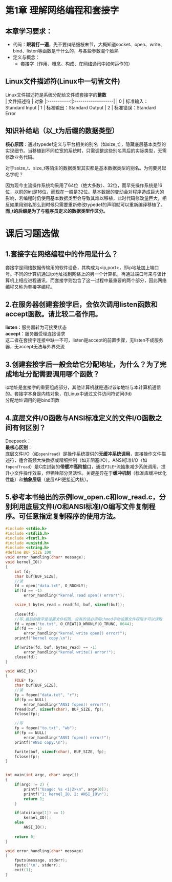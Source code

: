# 第1章 理解网络编程和套接字

## 本章学习要求：
- 代码：**跟着打一遍**，先不要纠结细枝末节，大概知道socket、open、write、bind、listen等函数是干什么的，与各些参数混个脸熟
- 定义与概念：
  - 套接字（作用、概念、构成、在网络通讯中如何运作的）

## Linux文件描述符(Linux中一切皆文件)

Linux文件描述符是系统分配给文件或套接字的**整数**<br>
| 文件描述符  | 对象
|:-----------:|:-------------------|
|     0       | 标准输入：Standard Input
|     1       | 标准输出：Standard Output
|     2       | 标准错误：Standard Error

## 知识补给站（以_t为后缀的数据类型）
**核心原因**：通过typedef定义与平台相关的别名（如size_t），隐藏底层基本类型的实现细节。当移植到不同位宽的系统时，只需调整这些别名背后的实际类型，无需修改业务代码。<br>

对于ssize_t、size_t等陌生的数据类型其实都是基本数据类型的别名。为何要另起名字呢？<br>

因为现今主流操作系统均采用了64位（绝大多数）、32位，而早先操作系统是16位，以前的int是16位，而现在一般是32位。基本数据的变动会对程序造成巨大的影响，若编程时仍使用基本数据类型会导致其难以移植，此时代码修改量巨大，相反如果用别名那么到时候只需要重新修改typedef的声明就可以重新编译移植了。**而_t的后缀是为了与程序员定义的数据类型作区分。**

# 课后习题选做

## 1.套接字在网络编程中的作用是什么？
套接字是网络数据传输用的软件设备，其构成为<ip,port>，即ip地址加上端口号。不同的计算机通过ip地址找到网络上的另一个计算机，再通过端口号来与该计算机上相应进程通讯，而套接字则包含了这一过程中最重要的两个部分，因此网络编程又称为套接字编程。

## 2.在服务器创建套接字后，会依次调用listen函数和accept函数。请比较二者作用。
**listen**：服务器转为可接受状态<br>
**accept**：服务器受理连接请求<br>
这二者在套接字连接中缺一不可，listen是accept的前置步骤，无listen不成服务器，无accept无法与外界交流

## 3.创建套接字后一般会给它分配地址，为什么？为了完成地址分配需要调用哪个函数？
ip地址是套接字的重要组成部分，其他计算机就是通过该ip地址与本计算机通信的。套接字本身是内核对象，在Linux中通过文件访问符访问(fd)<br>
分配地址调用的是bind函数

## 4.底层文件I/O函数与ANSI标准定义的文件I/O函数之间有何区别？
Deepseek：<br>
**最核心区别**：  
底层文件I/O（如`open`/`read`）是操作系统提供的**无缓冲系统调用**，直接操作文件描述符，适合高频大块数据或精细控制（如非阻塞I/O）。ANSI标准I/O（如`fopen`/`fread`）是C库封装的**带缓冲高阶接口**，通过`FILE*`流抽象减少系统调用，提升小文件操作效率，但牺牲部分灵活性。关键差异在于**缓冲机制**（标准库缓冲优化性能）和**抽象层级**（底层API更接近内核）。

## 5.参考本书给出的示例low_open.c和low_read.c，分别利用底层文件I/O和ANSI标准I/O编写文件复制程序。可任意指定复制程序的使用方法。
```c
#include <stdio.h>
#include <stdlib.h>
#include <fcntl.h>
#include <unistd.h>
#include <string.h>
#define BUF_SIZE 100
void error_handling(char* message);
void kernel_IO()
{
    int fd;
    char buf[BUF_SIZE];
    //读
    fd = open("data.txt", O_RDONLY);
    if(fd == -1)
        error_handling("kernel read open() error!");

    ssize_t bytes_read = read(fd, buf, sizeof(buf));
        
    close(fd);
    //写,最后的数字是设置文件权限，没有的话必须用chmod手动设置文件权限才可以读取
    fd = open("to.txt", O_CREAT|O_WRONLY|O_TRUNC, 0644);
    if(fd == -1)
        error_handling("kernel write open() error!");
    printf("kernel copy.\n");

    if(write(fd, buf, bytes_read) == -1)
        error_handling("kernel write() error!");
    close(fd);
}

void ANSI_IO()
{
    FILE* fp;
    char buf[BUF_SIZE];
    //读
    fp = fopen("data.txt", "r");
    if(fp == NULL)
        error_handling("ANSI fopen() error!");
    fread(buf, sizeof(char), BUF_SIZE, fp);
    fclose(fp);

    //写
    fp = fopen("to.txt", "wb");
    if(fp == NULL)
        error_handling("ANSI fopen() error!");
    printf("ANSI copy.\n");

    fwrite(buf, sizeof(char), BUF_SIZE, fp);
    fclose(fp);
}


int main(int argc, char* argv[])
{
    if(argc != 2) {
        printf("Usage: %s <1|2>\n", argv[0]);
        printf("1: kernel_IO, 2: ANSI_IO\n");
        return 1;
    }

    if(atoi(argv[1]) == 1)
        kernel_IO();
    else
        ANSI_IO();
    
    return 0;
}

void error_handling(char* message)
{
    fputs(message, stderr);
    fputc('\n', stderr);
    exit(1);
}

```
